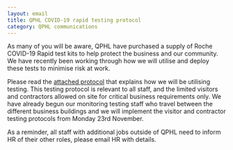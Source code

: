 ```yaml
---
layout: email
title: QPHL COVID-19 rapid testing protocol
category: QPHL communications
---
```


As many of you will be aware, QPHL have purchased a supply of Roche COVID-19 Rapid test kits to help protect the business and our community. We have recently been working through how we will utilise and deploy these tests to minimise risk at work.

Please read the [attached protocol](/downloads/qphl-covid-19-testing-strategy.docx) that explains how we will be utilising testing. This testing protocol is relevant to all staff, and the limited visitors and contractors allowed on site for critical business requirements only. We have already begun our monitoring testing staff who travel between the different business buildings and we will implement the visitor and contractor testing protocols from Monday 23rd November.

As a reminder, all staff with additional jobs outside of QPHL need to inform HR of their other roles, please email HR with details.